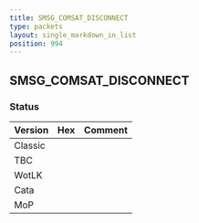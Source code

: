 ```yaml
---
title: SMSG_COMSAT_DISCONNECT
type: packets
layout: single_markdown_in_list
position: 994
---
```


## SMSG_COMSAT_DISCONNECT

### Status

Version | Hex | Comment
---------- | ---------- | ---------- 
Classic |  |  
TBC |  |  
WotLK |  |  
Cata |  |  
MoP |  |  